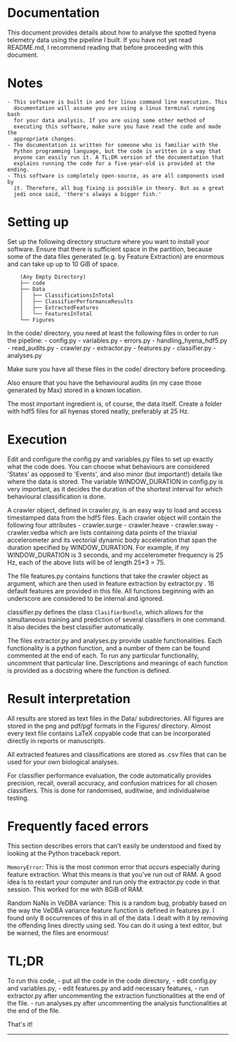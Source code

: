 # Documentation

This document provides details about how to analyse the spotted hyena telemetry
data using the pipeline I built. If you have not yet read README.md, I
recommend reading that before proceeding with this document.


# Notes
	- This software is built in and for linux command line execution. This
	  documentation will assume you are using a linux terminal running bash
	  for your data analysis. If you are using some other method of
	  executing this software, make sure you have read the code and made the
	  appropriate changes.
	- The documentation is written for someone who is familiar with the
	  Python programming language, but the code is written in a way that
	  anyone can easily run it. A TL;DR version of the documentation that
	  explains running the code for a five-year-old is provided at the ending.
	- This software is completely open-source, as are all components used by
	  it. Therefore, all bug fixing is possible in theory. But as a great
	  jedi once said, 'there's always a bigger fish.'


# Setting up
Set up the following directory structure where you want to install your
software. Ensure that there is sufficient space in the partition, because some
of the data files generated (e.g. by Feature Extraction) are enormous and can
take up up to 10 GiB of space.

```
	(Any Empty Directory)
	├── code
	├── Data
	│   ├── ClassificationsInTotal
	│   ├── ClassifierPerformanceResults
	│   ├── ExtractedFeatures
	│   └── FeaturesInTotal
	└── Figures
```

In the code/ directory, you need at least the following files in order to run
the pipeline:
	- config.py
	- variables.py
	- errors.py
	- handling_hyena_hdf5.py
	- read_audits.py
	- crawler.py
	- extractor.py
	- features.py
	- classifier.py
	- analyses.py

Make sure you have all these files in the code/ directory before proceeding.

Also ensure that you have the behavioural audits (in my case those generated by
Max) stored in a known location.

The most important ingredient is, of course, the data itself. Create a folder
with hdf5 files for all hyenas stored neatly, preferably at 25 Hz.


# Execution
Edit and configure the config.py and variables.py files to set up exactly what
the code does. You can choose what behaviours are considered 'States' as opposed
to 'Events', and also minor (but important!) details like where the data is
stored. The variable WINDOW_DURATION in config.py is very important, as it
decides the duration of the shortest interval for which behavioural
classification is done.

A crawler object, defined in crawler.py, is an easy way to load and access
timestamped data from the hdf5 files. Each crawler object will contain the
following four attributes
	- crawler.surge
	- crawler.heave
	- crawler.sway
	- crawler.vedba 
which are lists containing data points of the triaxial accelerometer and its
vectorial dynamic body acceleration that span the duration specified by
WINDOW_DURATION. For example, if my WINDOW_DURATION is 3 seconds, and my
accelerometer frequency is 25 Hz, each of the above lists will be of length 25*3
= 75. 

The file features.py contains functions that take the crawler object as
argument, which are then used in feature extraction by extractor.py . 16 default
features are provided in this file. All functions beginning with an underscore are
considered to be internal and ignored.

classifier.py defines the class `ClasifierBundle`, which allows for the
simultaneous training and prediction of several classifiers in one command. It
also decides the best classifier automatically. 

The files extractor.py and analyses.py provide usable functionalities. Each
functionality is a python function, and a number of them can be found commented
at the end of each. To run any particular functionality, uncomment that
particular line. Descriptions and meanings of each function is provided as a
docstring where the function is defined.

# Result interpretation
All results are stored as text files in the Data/ subdirectories. All figures are
stored in the png and pdf/pgf formats in the Figures/ directory.
Almost every text file contains LaTeX copyable code that can be incorporated
directly in reports or manuscripts. 

All extracted features and classifications are stored as .csv files that can be
used for your own biological analyses.

For classifier performance evaluation, the code automatically provides
precision, recall, overall accuracy, and confusion matrices for all chosen
classifiers. This is done for randomised, auditwise, and individualwise testing.


# Frequently faced errors
This section describes errors that can't easily be understood and fixed by
looking at the Python traceback report.

`MemoryError`: This is the most common error that occurs especially during feature
extraction. What this means is that you've run out of RAM. A good idea is to
restart your computer and run only the extractor.py code in that session. This
worked for me with 8GiB of RAM.

Random NaNs in VeDBA variance: This is a random bug, probably based on the way
the VeDBA variance feature function is defined in features.py. I found only 8
occurrences of this in all of the data. I dealt with it by removing the
offending lines directly using sed. You can do it using a text editor, but be
warned, the files are enormous!

# TL;DR
To run this code, 
	- put all the code in the code directory,
	- edit config.py and variables.py,
	- edit features.py and add necessary features,
	- run extractor.py after uncommenting the extraction functionalities at
	  the end of the file.
	- run analyses.py after uncommenting the analysis functionalities at the
	  end of the file.

That's it!

--------------------------------------------------------------------------------
